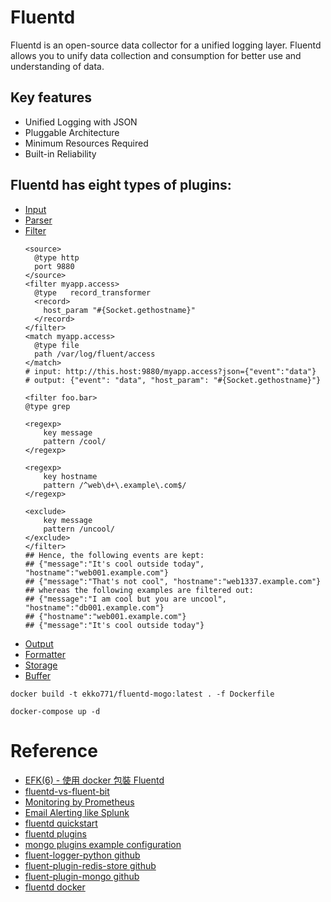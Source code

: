 # Fluentd

Fluentd is an open-source data collector for a unified logging layer. Fluentd allows you to unify data collection and consumption for better use and understanding of data.
##  Key features
* Unified Logging with JSON
* Pluggable Architecture
* Minimum Resources Required
* Built-in Reliability
## Fluentd has eight types of plugins:
* [Input](https://docs.fluentd.org/input)
* [Parser](https://docs.fluentd.org/output)
* [Filter](https://docs.fluentd.org/filter)
    ```
    <source> 
      @type http
      port 9880 
    </source> 
    <filter myapp.access> 
      @type   record_transformer 
      <record> 
        host_param "#{Socket.gethostname}" 
      </record> 
    </filter> 
    <match myapp.access> 
      @type file 
      path /var/log/fluent/access 
    </match>
    # input: http://this.host:9880/myapp.access?json={"event":"data"}
    # output: {"event": "data", "host_param": "#{Socket.gethostname}"}
    ```
    ```
    <filter foo.bar>
    @type grep

    <regexp>
        key message
        pattern /cool/
    </regexp>

    <regexp>
        key hostname
        pattern /^web\d+\.example\.com$/
    </regexp>

    <exclude>
        key message
        pattern /uncool/
    </exclude>
    </filter>
    ## Hence, the following events are kept:
    ## {"message":"It's cool outside today", "hostname":"web001.example.com"}
    ## {"message":"That's not cool", "hostname":"web1337.example.com"}
    ## whereas the following examples are filtered out:
    ## {"message":"I am cool but you are uncool", "hostname":"db001.example.com"}
    ## {"hostname":"web001.example.com"}
    ## {"message":"It's cool outside today"}
    ```
* [Output](https://docs.fluentd.org/parser)
* [Formatter](https://docs.fluentd.org/formatter)
* [Storage](https://docs.fluentd.org/storage)
* [Buffer](https://docs.fluentd.org/buffer)

```
docker build -t ekko771/fluentd-mogo:latest . -f Dockerfile
```

```
docker-compose up -d
```

# Reference
* [EFK(6) - 使用 docker 包裝 Fluentd](https://codingluka.com/use-docker-to-build-efk-stack/)
* [fluentd-vs-fluent-bit](https://logz.io/blog/fluentd-vs-fluent-bit/)
* [Monitoring by Prometheus](https://docs.fluentd.org/monitoring-fluentd/monitoring-prometheus)
* [Email Alerting like Splunk](https://docs.fluentd.org/how-to-guides/splunk-like-grep-and-alert-email)
* [fluentd quickstart](https://docs.fluentd.org/quickstart)
* [fluentd plugins](https://www.fluentd.org/plugins/all)
* [mongo plugins example configuration](https://docs.fluentd.org/output/mongo)
* [fluent-logger-python github](https://github.com/fluent/fluent-logger-python)
* [fluent-plugin-redis-store github](https://github.com/pokehanai/fluent-plugin-redis-store)
* [fluent-plugin-mongo github](https://github.com/fluent/fluent-plugin-mongo)
* [fluentd docker](https://hub.docker.com/r/fluent/fluentd)
